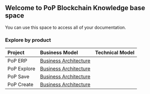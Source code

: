 ## Welcome to PoP Blockchain Knowledge base space

You can use this space to access all of your documentation.

### Explore by product

Project | Business Model | Technical Model |
:--------- | :------ | :------ | 
PoP ERP | [Business Architecture](/PoPERP/BusinessArchitecture/index.html#list) | |
PoP Explore | [Business Architecture](/PoPExplore/BusinessArchitecture/index.html#list) | |
PoP Save | [Business Architecture](/PoPSave/BusinessArchitecture/index.html#list) | |
PoP Create | [Business Architecture]() | |
